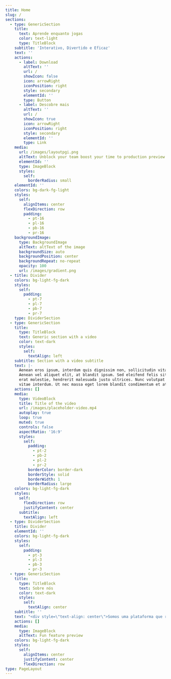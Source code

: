 ```yaml
---
title: Home
slug: /
sections:
  - type: GenericSection
    title:
      text: Aprende enquanto jogas
      color: text-light
      type: TitleBlock
    subtitle: 'Interativo, Divertido e Eficaz'
    text: ''
    actions:
      - label: Download
        altText: ''
        url: /
        showIcon: false
        icon: arrowRight
        iconPosition: right
        style: secondary
        elementId: ''
        type: Button
      - label: Descobre mais
        altText: ''
        url: /
        showIcon: true
        icon: arrowRight
        iconPosition: right
        style: secondary
        elementId: ''
        type: Link
    media:
      url: /images/layoutpgi.png
      altText: Unblock your team boost your time to production preview
      elementId: ''
      type: ImageBlock
      styles:
        self:
          borderRadius: small
    elementId: ''
    colors: bg-dark-fg-light
    styles:
      self:
        alignItems: center
        flexDirection: row
        padding:
          - pt-16
          - pl-16
          - pb-16
          - pr-16
    backgroundImage:
      type: BackgroundImage
      altText: altText of the image
      backgroundSize: auto
      backgroundPosition: center
      backgroundRepeat: no-repeat
      opacity: 100
      url: /images/gradient.png
  - title: Divider
    colors: bg-light-fg-dark
    styles:
      self:
        padding:
          - pt-7
          - pl-7
          - pb-7
          - pr-7
    type: DividerSection
  - type: GenericSection
    title:
      type: TitleBlock
      text: Generic section with a video
      color: text-dark
      styles:
        self:
          textAlign: left
    subtitle: Section with a video subtitle
    text: |-
      Aenean eros ipsum, interdum quis dignissim non, sollicitudin vitae nisl.
      Aenean vel aliquet elit, at blandit ipsum. Sed eleifend felis sit amet
      erat molestie, hendrerit malesuada justo ultrices. Nunc volutpat at erat
      vitae interdum. Ut nec massa eget lorem blandit condimentum et at risus.
    actions: []
    media:
      type: VideoBlock
      title: Title of the video
      url: /images/placeholder-video.mp4
      autoplay: true
      loop: true
      muted: true
      controls: false
      aspectRatio: '16:9'
      styles:
        self:
          padding:
            - pt-2
            - pb-2
            - pl-2
            - pr-2
          borderColor: border-dark
          borderStyle: solid
          borderWidth: 1
          borderRadius: large
    colors: bg-light-fg-dark
    styles:
      self:
        flexDirection: row
        justifyContent: center
      subtitle:
        textAlign: left
  - type: DividerSection
    title: Divider
    elementId: ''
    colors: bg-light-fg-dark
    styles:
      self:
        padding:
          - pt-3
          - pl-3
          - pb-3
          - pr-3
  - type: GenericSection
    title:
      type: TitleBlock
      text: Sobre nós
      color: text-dark
      styles:
        self:
          textAlign: center
    subtitle: ''
    text: "<div style=\"text-align: center\">Somos uma plataforma que revoluciona a aprendizagem de programação, transformando o estudo numa aventura interativa e emocionante. Criado para quem está cansado dos métodos tradicionais de ensino, o EstuDeiFácil combina educação e diversão para proporcionar uma experiência única.Seja iniciante ou alguém que procura melhorar as suas competências em IPRP, aqui o aprender deixa de ser uma obrigação e passa a ser um jogo. \U0001F579️\U0001F4A1O nosso objetivo é tornar a aprendizagem acessível, envolvente e eficaz, enquanto exploras novos desafios e te divertes. \U0001F680Fica atento, porque estamos prestes a lançar esta inovação que vai transformar a forma como estudas. Junta-te a nós e começa já a tua jornada de aprendizagem com o EstuDeiFácil! \U0001F31F</div>\n\n"
    actions: []
    media:
      type: ImageBlock
      altText: Fun feature preview
    colors: bg-light-fg-dark
    styles:
      self:
        alignItems: center
        justifyContent: center
        flexDirection: row
type: PageLayout
---
```


